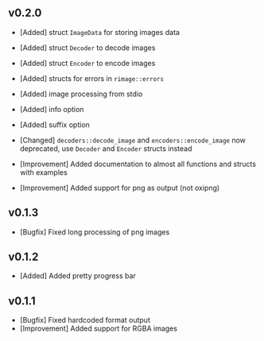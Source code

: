 ## v0.2.0

- [Added] struct `ImageData` for storing images data
- [Added] struct `Decoder` to decode images
- [Added] struct `Encoder` to encode images
- [Added] structs for errors in `rimage::errors`

- [Added] image processing from stdio
- [Added] info option
- [Added] suffix option

- [Changed] `decoders::decode_image` and `encoders::encode_image` now deprecated, use `Decoder` and `Encoder` structs instead
- [Improvement] Added documentation to almost all functions and structs with examples
- [Improvement] Added support for png as output (not oxipng)

## v0.1.3

- [Bugfix] Fixed long processing of png images

## v0.1.2

- [Added] Added pretty progress bar

## v0.1.1

- [Bugfix] Fixed hardcoded format output
- [Improvement] Added support for RGBA images

